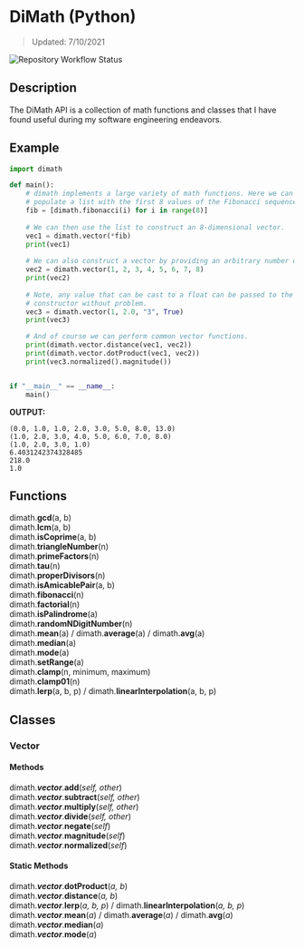 # DiMath (Python)
> Updated: 7/10/2021

![Repository Workflow Status](https://github.com/AntonioDiMaggio/dimaggio-python/actions/workflows/python-package.yml/badge.svg)

## Description
The DiMath API is a collection of math functions and classes that I have found useful during my software engineering endeavors.

## Example
```python
import dimath

def main():
    # dimath implements a large variety of math functions. Here we can use dimath to
    # populate a list with the first 8 values of the Fibonacci sequence.
    fib = [dimath.fibonacci(i) for i in range(8)]
    
    # We can then use the list to construct an 8-dimensional vector.
    vec1 = dimath.vector(*fib)
    print(vec1)
    
    # We can also construct a vector by providing an arbitrary number of parameters.
    vec2 = dimath.vector(1, 2, 3, 4, 5, 6, 7, 8)
    print(vec2)
    
    # Note, any value that can be cast to a float can be passed to the vector
    # constructor without problem.
    vec3 = dimath.vector(1, 2.0, "3", True)
    print(vec3)

    # And of course we can perform common vector functions.
    print(dimath.vector.distance(vec1, vec2))
    print(dimath.vector.dotProduct(vec1, vec2))
    print(vec3.normalized().magnitude())


if "__main__" == __name__:
    main()
```
**OUTPUT:**
```
(0.0, 1.0, 1.0, 2.0, 3.0, 5.0, 8.0, 13.0)
(1.0, 2.0, 3.0, 4.0, 5.0, 6.0, 7.0, 8.0)
(1.0, 2.0, 3.0, 1.0)
6.4031242374328485
218.0
1.0
```

## Functions
dimath.**gcd**(a, b)\
dimath.**lcm**(a, b)\
dimath.**isCoprime**(a, b)\
dimath.**triangleNumber**(n)\
dimath.**primeFactors**(n)\
dimath.**tau**(n)\
dimath.**properDivisors**(n)\
dimath.**isAmicablePair**(a, b)\
dimath.**fibonacci**(n)\
dimath.**factorial**(n)\
dimath.**isPalindrome**(a)\
dimath.**randomNDigitNumber**(n)\
dimath.**mean**(a) / dimath.**average**(a) / dimath.**avg**(a)\
dimath.**median**(a)\
dimath.**mode**(a)\
dimath.**setRange**(a)\
dimath.**clamp**(n, minimum, maximum)\
dimath.**clamp01**(n)\
dimath.**lerp**(a, b, p) / dimath.**linearInterpolation**(a, b, p)

## Classes
### Vector
#### Methods
dimath.**_vector_**.**add**(_self, other_)\
dimath.**_vector_**.**subtract**(_self, other_)\
dimath.**_vector_**.**multiply**(_self, other_)\
dimath.**_vector_**.**divide**(_self, other_)\
dimath.**_vector_**.**negate**(_self_)\
dimath.**_vector_**.**magnitude**(_self_)\
dimath.**_vector_**.**normalized**(_self_)

#### Static Methods
dimath.**_vector_**.**dotProduct**(_a, b_)\
dimath.**_vector_**.**distance**(_a, b_)\
dimath.**_vector_**.**lerp**(_a, b, p_) / dimath.**linearInterpolation**(_a, b, p_)\
dimath.**_vector_**.**mean**(_a_) / dimath.**average**(_a_) / dimath.**avg**(_a_)\
dimath.**_vector_**.**median**(_a_)\
dimath.**_vector_**.**mode**(_a_)